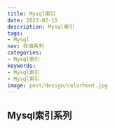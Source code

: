 ```yaml
---
title: Mysql索引
date: 2023-02-15
description: Mysql索引
tags:
- Mysql
nav: 存储系列
categories:
- Mysql索引
keywords:
- Mysql索引
- Mysql索引
image: post/design/colorhunt.jpg
---
```


## Mysql索引系列

